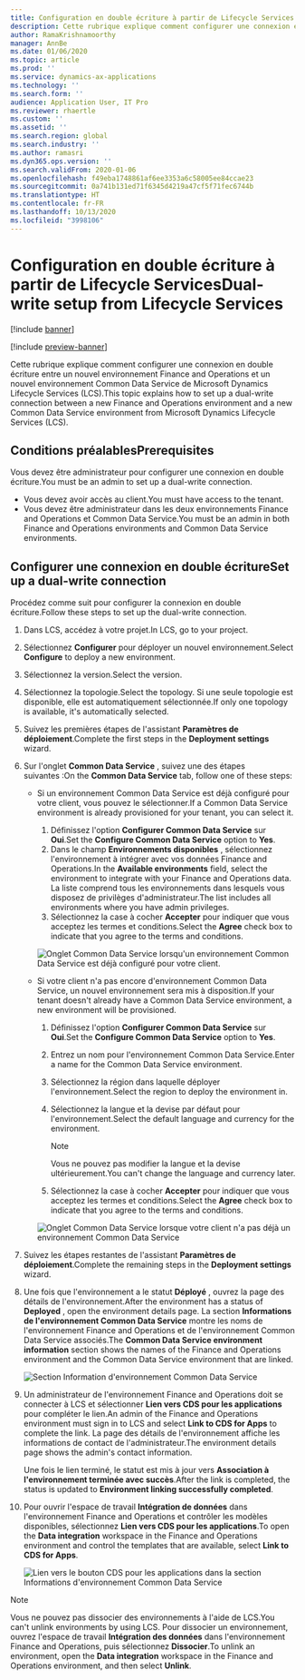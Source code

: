 ```yaml
---
title: Configuration en double écriture à partir de Lifecycle Services
description: Cette rubrique explique comment configurer une connexion en double écriture entre un nouvel environnement Finance and Operations et un nouvel environnement Common Data Service de Microsoft Dynamics Lifecycle Services (LCS).
author: RamaKrishnamoorthy
manager: AnnBe
ms.date: 01/06/2020
ms.topic: article
ms.prod: ''
ms.service: dynamics-ax-applications
ms.technology: ''
ms.search.form: ''
audience: Application User, IT Pro
ms.reviewer: rhaertle
ms.custom: ''
ms.assetid: ''
ms.search.region: global
ms.search.industry: ''
ms.author: ramasri
ms.dyn365.ops.version: ''
ms.search.validFrom: 2020-01-06
ms.openlocfilehash: f49eba1748861af6ee3353a6c58005ee84ccae23
ms.sourcegitcommit: 0a741b131ed71f6345d4219a47cf5f71fec6744b
ms.translationtype: HT
ms.contentlocale: fr-FR
ms.lasthandoff: 10/13/2020
ms.locfileid: "3998106"
---
```

# <a name="dual-write-setup-from-lifecycle-services"></a><span data-ttu-id="6c2bf-103">Configuration en double écriture à partir de Lifecycle Services</span><span class="sxs-lookup"><span data-stu-id="6c2bf-103">Dual-write setup from Lifecycle Services</span></span>

[!include [banner](../../includes/banner.md)]

[!include [preview-banner](../../includes/preview-banner.md)]

<span data-ttu-id="6c2bf-104">Cette rubrique explique comment configurer une connexion en double écriture entre un nouvel environnement Finance and Operations et un nouvel environnement Common Data Service de Microsoft Dynamics Lifecycle Services (LCS).</span><span class="sxs-lookup"><span data-stu-id="6c2bf-104">This topic explains how to set up a dual-write connection between a new Finance and Operations environment and a new Common Data Service environment from Microsoft Dynamics Lifecycle Services (LCS).</span></span>

## <a name="prerequisites"></a><span data-ttu-id="6c2bf-105">Conditions préalables</span><span class="sxs-lookup"><span data-stu-id="6c2bf-105">Prerequisites</span></span>

<span data-ttu-id="6c2bf-106">Vous devez être administrateur pour configurer une connexion en double écriture.</span><span class="sxs-lookup"><span data-stu-id="6c2bf-106">You must be an admin to set up a dual-write connection.</span></span>

+ <span data-ttu-id="6c2bf-107">Vous devez avoir accès au client.</span><span class="sxs-lookup"><span data-stu-id="6c2bf-107">You must have access to the tenant.</span></span>
+ <span data-ttu-id="6c2bf-108">Vous devez être administrateur dans les deux environnements Finance and Operations et Common Data Service.</span><span class="sxs-lookup"><span data-stu-id="6c2bf-108">You must be an admin in both Finance and Operations environments and Common Data Service environments.</span></span>

## <a name="set-up-a-dual-write-connection"></a><span data-ttu-id="6c2bf-109">Configurer une connexion en double écriture</span><span class="sxs-lookup"><span data-stu-id="6c2bf-109">Set up a dual-write connection</span></span>

<span data-ttu-id="6c2bf-110">Procédez comme suit pour configurer la connexion en double écriture.</span><span class="sxs-lookup"><span data-stu-id="6c2bf-110">Follow these steps to set up the dual-write connection.</span></span>

1. <span data-ttu-id="6c2bf-111">Dans LCS, accédez à votre projet.</span><span class="sxs-lookup"><span data-stu-id="6c2bf-111">In LCS, go to your project.</span></span>
2. <span data-ttu-id="6c2bf-112">Sélectionnez **Configurer** pour déployer un nouvel environnement.</span><span class="sxs-lookup"><span data-stu-id="6c2bf-112">Select **Configure** to deploy a new environment.</span></span>
3. <span data-ttu-id="6c2bf-113">Sélectionnez la version.</span><span class="sxs-lookup"><span data-stu-id="6c2bf-113">Select the version.</span></span> 
4. <span data-ttu-id="6c2bf-114">Sélectionnez la topologie.</span><span class="sxs-lookup"><span data-stu-id="6c2bf-114">Select the topology.</span></span> <span data-ttu-id="6c2bf-115">Si une seule topologie est disponible, elle est automatiquement sélectionnée.</span><span class="sxs-lookup"><span data-stu-id="6c2bf-115">If only one topology is available, it's automatically selected.</span></span>
5. <span data-ttu-id="6c2bf-116">Suivez les premières étapes de l'assistant **Paramètres de déploiement**.</span><span class="sxs-lookup"><span data-stu-id="6c2bf-116">Complete the first steps in the **Deployment settings** wizard.</span></span>
6. <span data-ttu-id="6c2bf-117">Sur l'onglet **Common Data Service** , suivez une des étapes suivantes :</span><span class="sxs-lookup"><span data-stu-id="6c2bf-117">On the **Common Data Service** tab, follow one of these steps:</span></span>

    - <span data-ttu-id="6c2bf-118">Si un environnement Common Data Service est déjà configuré pour votre client, vous pouvez le sélectionner.</span><span class="sxs-lookup"><span data-stu-id="6c2bf-118">If a Common Data Service environment is already provisioned for your tenant, you can select it.</span></span>

        1. <span data-ttu-id="6c2bf-119">Définissez l'option **Configurer Common Data Service** sur **Oui**.</span><span class="sxs-lookup"><span data-stu-id="6c2bf-119">Set the **Configure Common Data Service** option to **Yes**.</span></span>
        2. <span data-ttu-id="6c2bf-120">Dans le champ **Environnements disponibles** , sélectionnez l'environnement à intégrer avec vos données Finance and Operations.</span><span class="sxs-lookup"><span data-stu-id="6c2bf-120">In the **Available environments** field, select the environment to integrate with your Finance and Operations data.</span></span> <span data-ttu-id="6c2bf-121">La liste comprend tous les environnements dans lesquels vous disposez de privilèges d'administrateur.</span><span class="sxs-lookup"><span data-stu-id="6c2bf-121">The list includes all environments where you have admin privileges.</span></span>
        3. <span data-ttu-id="6c2bf-122">Sélectionnez la case à cocher **Accepter** pour indiquer que vous acceptez les termes et conditions.</span><span class="sxs-lookup"><span data-stu-id="6c2bf-122">Select the **Agree** check box to indicate that you agree to the terms and conditions.</span></span>

        ![Onglet Common Data Service lorsqu'un environnement Common Data Service est déjà configuré pour votre client.](../dual-write/media/lcs_setup_1.png)

    - <span data-ttu-id="6c2bf-124">Si votre client n'a pas encore d'environnement Common Data Service, un nouvel environnement sera mis à disposition.</span><span class="sxs-lookup"><span data-stu-id="6c2bf-124">If your tenant doesn't already have a Common Data Service environment, a new environment will be provisioned.</span></span>

        1. <span data-ttu-id="6c2bf-125">Définissez l'option **Configurer Common Data Service** sur **Oui**.</span><span class="sxs-lookup"><span data-stu-id="6c2bf-125">Set the **Configure Common Data Service** option to **Yes**.</span></span>
        2. <span data-ttu-id="6c2bf-126">Entrez un nom pour l'environnement Common Data Service.</span><span class="sxs-lookup"><span data-stu-id="6c2bf-126">Enter a name for the Common Data Service environment.</span></span>
        3. <span data-ttu-id="6c2bf-127">Sélectionnez la région dans laquelle déployer l'environnement.</span><span class="sxs-lookup"><span data-stu-id="6c2bf-127">Select the region to deploy the environment in.</span></span>
        4. <span data-ttu-id="6c2bf-128">Sélectionnez la langue et la devise par défaut pour l'environnement.</span><span class="sxs-lookup"><span data-stu-id="6c2bf-128">Select the default language and currency for the environment.</span></span>

            > [!NOTE]
            > <span data-ttu-id="6c2bf-129">Vous ne pouvez pas modifier la langue et la devise ultérieurement.</span><span class="sxs-lookup"><span data-stu-id="6c2bf-129">You can't change the language and currency later.</span></span>

        5. <span data-ttu-id="6c2bf-130">Sélectionnez la case à cocher **Accepter** pour indiquer que vous acceptez les termes et conditions.</span><span class="sxs-lookup"><span data-stu-id="6c2bf-130">Select the **Agree** check box to indicate that you agree to the terms and conditions.</span></span>

        ![Onglet Common Data Service lorsque votre client n'a pas déjà un environnement Common Data Service](../dual-write/media/lcs_setup_2.png)

7. <span data-ttu-id="6c2bf-132">Suivez les étapes restantes de l'assistant **Paramètres de déploiement**.</span><span class="sxs-lookup"><span data-stu-id="6c2bf-132">Complete the remaining steps in the **Deployment settings** wizard.</span></span>
8. <span data-ttu-id="6c2bf-133">Une fois que l'environnement a le statut **Déployé** , ouvrez la page des détails de l'environnement.</span><span class="sxs-lookup"><span data-stu-id="6c2bf-133">After the environment has a status of **Deployed** , open the environment details page.</span></span> <span data-ttu-id="6c2bf-134">La section **Informations de l'environnement Common Data Service** montre les noms de l'environnement Finance and Operations et de l'environnement Common Data Service associés.</span><span class="sxs-lookup"><span data-stu-id="6c2bf-134">The **Common Data Service environment information** section shows the names of the Finance and Operations environment and the Common Data Service environment that are linked.</span></span>

    ![Section Information d'environnement Common Data Service](../dual-write/media/lcs_setup_3.png)

9. <span data-ttu-id="6c2bf-136">Un administrateur de l'environnement Finance and Operations doit se connecter à LCS et sélectionner **Lien vers CDS pour les applications** pour compléter le lien.</span><span class="sxs-lookup"><span data-stu-id="6c2bf-136">An admin of the Finance and Operations environment must sign in to LCS and select **Link to CDS for Apps** to complete the link.</span></span> <span data-ttu-id="6c2bf-137">La page des détails de l'environnement affiche les informations de contact de l'administrateur.</span><span class="sxs-lookup"><span data-stu-id="6c2bf-137">The environment details page shows the admin's contact information.</span></span>

    <span data-ttu-id="6c2bf-138">Une fois le lien terminé, le statut est mis à jour vers **Association à l'environnement terminée avec succès**.</span><span class="sxs-lookup"><span data-stu-id="6c2bf-138">After the link is completed, the status is updated to **Environment linking successfully completed**.</span></span>

10. <span data-ttu-id="6c2bf-139">Pour ouvrir l'espace de travail **Intégration de données** dans l'environnement Finance and Operations et contrôler les modèles disponibles, sélectionnez **Lien vers CDS pour les applications**.</span><span class="sxs-lookup"><span data-stu-id="6c2bf-139">To open the **Data integration** workspace in the Finance and Operations environment and control the templates that are available, select **Link to CDS for Apps**.</span></span>

    ![Lien vers le bouton CDS pour les applications dans la section Informations d'environnement Common Data Service](../dual-write/media/lcs_setup_4.png)

> [!NOTE]
> <span data-ttu-id="6c2bf-141">Vous ne pouvez pas dissocier des environnements à l'aide de LCS.</span><span class="sxs-lookup"><span data-stu-id="6c2bf-141">You can't unlink environments by using LCS.</span></span> <span data-ttu-id="6c2bf-142">Pour dissocier un environnement, ouvrez l'espace de travail **Intégration des données** dans l'environnement Finance and Operations, puis sélectionnez **Dissocier**.</span><span class="sxs-lookup"><span data-stu-id="6c2bf-142">To unlink an environment, open the **Data integration** workspace in the Finance and Operations environment, and then select **Unlink**.</span></span>
